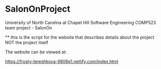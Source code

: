 # SalonOnProject
University of North Carolina at Chapel Hill Software Engineering COMP523 team project - SalonOn

** this is the script for the website that describes details about the project NOT the project itself

The website can be viewed at:

https://frosty-tereshkova-9806e1.netlify.com/index.html
